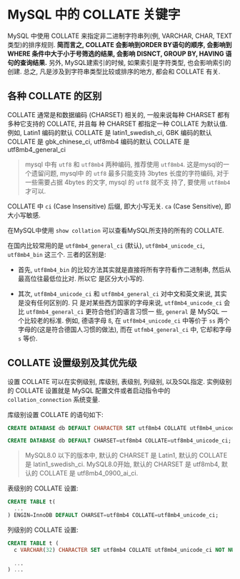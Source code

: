 # MySQL 中的 COLLATE 关键字

MySQL 中使用 COLLATE 来指定非二进制字符串列(例, VARCHAR, CHAR, TEXT类型)的排序规则. **简而言之,
COLLATE 会影响到ORDER BY语句的顺序, 会影响到 WHERE 条件中大于小于号筛选的结果, 会影响 DISNCT,
GROUP BY, HAVING 语句的查询结果.** 另外, MySQL建索引的时候, 如果索引是字符类型, 也会影响索引的创建.
总之, 凡是涉及到字符串类型比较或排序的地方, 都会和 COLLATE 有关.

## 各种 COLLATE 的区别

COLLATE 通常是和数据编码 (CHARSET) 相关的, 一般来说每种 CHARSET 都有多种它支持的 COLLATE, 并且每
种 CHARSET 都指定一种 COLLATE 为默认值. 例如, Latin1 编码的默认 COLLATE 是 latin1_swedish_ci,
GBK 编码的默认 COLLATE 是 gbk_chinese_ci, utf8mb4 编码的默认 COLLATE 是 utf8mb4_general_ci

> mysql 中有 `utf8` 和 `utf8mb4` 两种编码, 推荐使用 `utf8mb4`. 这是mysql的一个遗留问题, mysql中
的 `utf8` 最多只能支持 3bytes 长度的字符编码, 对于一些需要占据 4bytes 的文字, mysql 的 `utf8` 就不支
持了, 要使用 `utf8mb4` 才可以.

COLLATE 中 `ci` (Case Insensitive) 后缀, 即大小写无关.  `ca` (Case Sensitive), 即大小写敏感.

在MySQL中使用 `show collation` 可以查看MySQL所支持的所有的 COLLATE.

在国内比较常用的是 `utf8mb4_general_ci` (默认), `utf8mb4_unicode_ci`, `utf8mb4_bin` 这三个.
三者的区别是:

- 首先, `utf8mb4_bin` 的比较方法其实就是直接将所有字符看作二进制串, 然后从最高位往最低位比对. 所以它
是区分大小写的.

- 其次, `utf8mb4_unicode_ci` 和 `utf8mb4_general_ci` 对中文和英文来说, 其实是没有任何区别的. 只
是对某些西方国家的字母来说, `utf8mb4_unicode_ci` 会比 `utf8mb4_general_ci` 更符合他们的语言习惯一
些, `general` 是 MySQL 一个比较老的标准. 例如, 德语字母 `ß`, 在 `utf8mb4_unicode_ci` 中等价于 `ss`
两个字母的(这是符合德国人习惯的做法), 而在 `utfmb4_general_ci` 中, 它却和字母 `s` 等价.

## COLLATE 设置级别及其优先级

设置 COLLATE 可以在实例级别, 库级别, 表级别, 列级别, 以及SQL指定. 实例级别的 COLLATE 设置就是 MySQL
配置文件或者启动指令中的 `collation_connection` 系统变量.


库级别设置 COLLATE 的语句如下:

```sql
CREATE DATABASE db DEFAULT CHARACTER SET utf8mb4 COLLATE utf8mb4_unicode_ci;

CREATE DATABASE db DEFAULT CHARSET=utf8mb4 COLLATE=utf8mb4_unicode_ci;
```

> MySQL8.0 以下的版本中, 默认的 CHARSET 是 Latin1, 默认的 COLLATE 是 latin1_swedish_ci.
MySQL8.0开始, 默认的 CHARSET 是 utf8mb4, 默认的 COLLATE 是 utf8mb4_0900_ai_ci.


表级别的 COLLATE 设置:

```sql
CREATE TABLE t(
  ...
) ENGIN=InnoDB DEFAULT CHARSET=utf8mb4 COLLATE=utf8mb4_unicode_ci;
```

列级别的 COLLATE 设置:

```sql
CREATE TABLE t (
  c VARCHAR(32) CHARACTER SET utf8mb4 COLLATE utf8mb4_unicode_ci NOT NULL DEFAULT '',
  
  ...   
) ...
```
